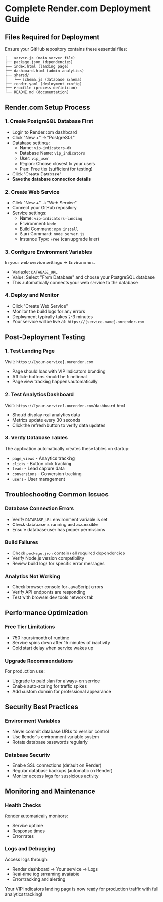 # Complete Render.com Deployment Guide

## Files Required for Deployment

Ensure your GitHub repository contains these essential files:

```
├── server.js (main server file)
├── package.json (dependencies)
├── index.html (landing page)
├── dashboard.html (admin analytics)
├── shared/
│   └── schema.js (database schema)
├── render.yaml (deployment config)
├── Procfile (process definition)
└── README.md (documentation)
```

## Render.com Setup Process

### 1. Create PostgreSQL Database First
- Login to Render.com dashboard
- Click "New +" → "PostgreSQL"
- Database settings:
  - Name: `vip-indicators-db`
  - Database Name: `vip_indicators`
  - User: `vip_user`
  - Region: Choose closest to your users
  - Plan: Free tier (sufficient for testing)
- Click "Create Database"
- **Save the database connection details**

### 2. Create Web Service
- Click "New +" → "Web Service"
- Connect your GitHub repository
- Service settings:
  - Name: `vip-indicators-landing`
  - Environment: `Node`
  - Build Command: `npm install`
  - Start Command: `node server.js`
  - Instance Type: `Free` (can upgrade later)

### 3. Configure Environment Variables
In your web service settings → Environment:
- Variable: `DATABASE_URL`
- Value: Select "From Database" and choose your PostgreSQL database
- This automatically connects your web service to the database

### 4. Deploy and Monitor
- Click "Create Web Service"
- Monitor the build logs for any errors
- Deployment typically takes 2-3 minutes
- Your service will be live at: `https://[service-name].onrender.com`

## Post-Deployment Testing

### 1. Test Landing Page
Visit: `https://[your-service].onrender.com`
- Page should load with VIP Indicators branding
- Affiliate buttons should be functional
- Page view tracking happens automatically

### 2. Test Analytics Dashboard
Visit: `https://[your-service].onrender.com/dashboard.html`
- Should display real analytics data
- Metrics update every 30 seconds
- Click the refresh button to verify data updates

### 3. Verify Database Tables
The application automatically creates these tables on startup:
- `page_views` - Analytics tracking
- `clicks` - Button click tracking
- `leads` - Lead capture data
- `conversions` - Conversion tracking
- `users` - User management

## Troubleshooting Common Issues

### Database Connection Errors
- Verify `DATABASE_URL` environment variable is set
- Check database is running and accessible
- Ensure database user has proper permissions

### Build Failures
- Check `package.json` contains all required dependencies
- Verify Node.js version compatibility
- Review build logs for specific error messages

### Analytics Not Working
- Check browser console for JavaScript errors
- Verify API endpoints are responding
- Test with browser dev tools network tab

## Performance Optimization

### Free Tier Limitations
- 750 hours/month of runtime
- Service spins down after 15 minutes of inactivity
- Cold start delay when service wakes up

### Upgrade Recommendations
For production use:
- Upgrade to paid plan for always-on service
- Enable auto-scaling for traffic spikes
- Add custom domain for professional appearance

## Security Best Practices

### Environment Variables
- Never commit database URLs to version control
- Use Render's environment variable system
- Rotate database passwords regularly

### Database Security
- Enable SSL connections (default on Render)
- Regular database backups (automatic on Render)
- Monitor access logs for suspicious activity

## Monitoring and Maintenance

### Health Checks
Render automatically monitors:
- Service uptime
- Response times
- Error rates

### Logs and Debugging
Access logs through:
- Render dashboard → Your service → Logs
- Real-time log streaming available
- Error tracking and alerting

Your VIP Indicators landing page is now ready for production traffic with full analytics tracking!